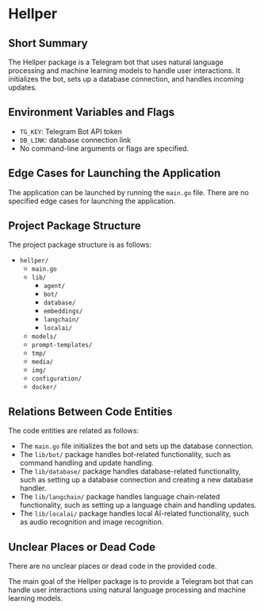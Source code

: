 # Hellper
## Short Summary
The Hellper package is a Telegram bot that uses natural language processing and machine learning models to handle user interactions. It initializes the bot, sets up a database connection, and handles incoming updates.

## Environment Variables and Flags
* `TG_KEY`: Telegram Bot API token
* `DB_LINK`: database connection link
* No command-line arguments or flags are specified.

## Edge Cases for Launching the Application
The application can be launched by running the `main.go` file. There are no specified edge cases for launching the application.

## Project Package Structure
The project package structure is as follows:
* `hellper/`
	+ `main.go`
	+ `lib/`
		- `agent/`
		- `bot/`
		- `database/`
		- `embeddings/`
		- `langchain/`
		- `localai/`
	+ `models/`
	+ `prompt-templates/`
	+ `tmp/`
	+ `media/`
	+ `img/`
	+ `configuration/`
	+ `docker/`

## Relations Between Code Entities
The code entities are related as follows:
* The `main.go` file initializes the bot and sets up the database connection.
* The `lib/bot/` package handles bot-related functionality, such as command handling and update handling.
* The `lib/database/` package handles database-related functionality, such as setting up a database connection and creating a new database handler.
* The `lib/langchain/` package handles language chain-related functionality, such as setting up a language chain and handling updates.
* The `lib/localai/` package handles local AI-related functionality, such as audio recognition and image recognition.

## Unclear Places or Dead Code
There are no unclear places or dead code in the provided code.

The main goal of the Hellper package is to provide a Telegram bot that can handle user interactions using natural language processing and machine learning models.
